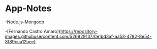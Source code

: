 # App-Notes
-Node.js-Mongodb

-[Fernando Castro Amaro]{https://repository-images.githubusercontent.com/526829137/0e1bd3af-aa53-4782-8e54-8f89cca12bee}
